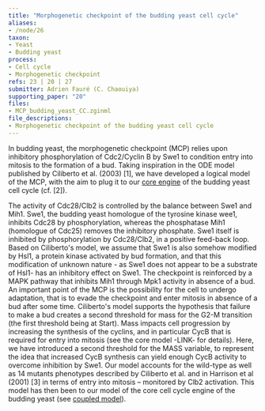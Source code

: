 ```yaml
---
title: "Morphogenetic checkpoint of the budding yeast cell cycle"
aliases:
- /node/26
taxon: 
- Yeast
- Budding yeast
process: 
- Cell cycle
- Morphogenetic checkpoint
refs: 23 | 20 | 27
submitter: Adrien Fauré (C. Chaouiya)
supporting_paper: "20"
files: 
- MCP_budding_yeast_CC.zginml
file_descriptions: 
- Morphogenetic checkpoint of the budding yeast cell cycle
---
```



In budding yeast, the morphogenetic checkpoint (MCP) relies upon inhibitory
phosphorylation of Cdc2/Cyclin B by Swe1 to condition entry into mitosis to
the formation of a bud. Taking inspiration in the ODE model published by
Ciliberto et al. (2003) [1], we have developed a logical model of the MCP,
with the aim to plug it to our [core engine](25) of the budding yeast cell
cycle (cf. [2]).



The activity of Cdc28/Clb2 is controlled by the balance between Swe1 and Mih1.
Swe1, the budding yeast homologue of the tyrosine kinase wee1, inhibits Cdc28
by phosphorylation, whereas the phosphatase Mih1 (homologue of Cdc25) removes
the inhibitory phosphate. Swe1 itself is inhibited by phosphorylation by
Cdc28/Clb2, in a positive feed-back loop. Based on Ciliberto's model, we
assume that Swe1 is also somehow modified by Hsl1, a protein kinase activated
by bud formation, and that this modification of unknown nature - as Swe1 does
not appear to be a substrate of Hsl1- has an inhibitory effect on Swe1. The
checkpoint is reinforced by a MAPK pathway that inhibits Mih1 through Mpk1
activity in absence of a bud. An important point of the MCP is the possibility
for the cell to undergo adaptation, that is to evade the checkpoint and enter
mitosis in absence of a bud after some time. Ciliberto's model supports the
hypothesis that failure to make a bud creates a second threshold for mass for
the G2-M transition (the first threshold being at Start). Mass impacts cell
progression by increasing the synthesis of the cyclins, and in particular CycB
that is required for entry into mitosis (see the core model -LINK- for
details). Here, we have introduced a second threshold for the MASS variable,
to represent the idea that increased CycB synthesis can yield enough CycB
activity to overcome inhibition by Swe1. Our model accounts for the wild-type
as well as 14 mutants phenotypes described by Ciliberto et al. and in Harrison
et al (2001) [3] in terms of entry into mitosis – monitored by Clb2
activation. This model has then been to our model of the core cell cycle
engine of the budding yeast (see [coupled model](21)).


